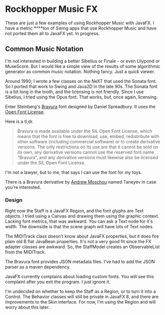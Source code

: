 # Rockhopper Music FX

These are just a few examples of using Rockhopper Music with JavaFX. I have a metric ****ton of Swing apps that use Rockhopper Music and have not ported them all to JavaFX yet. In progress.

## Common Music Notation

I'm not interested in building a better Sibelius or Finale - or even Lilypond or MuseScore. But I would like a simple view of the results of some algorithmic generator as common music notation. Nothing fancy. Just a quick viewer.

Around 1990, I wrote a few classes on the NeXT that used the Sonata font. So I ported that work to Swing and Java2D in the late 90s. The Sonata font is a bit long in the tooth, and the licensing is not friendly. Since I use Sibelius, I tried using the Opus font. That works, but, once again, licensing.

Enter Steinberg's [Bravura](http://www.smufl.org/fonts/) font designed by Daniel Spreadbury. It uses the 
[Open Font License](http://scripts.sil.org/cms/scripts/page.php?site_id=nrsi&id=ofl). 

Here is a tl;dr.
> Bravura is made available under the SIL Open Font License, which means that the font is free to download, use, embed, redistribute with other software (including commercial software) or to create derivative versions. The only restrictions on its use are that it cannot be sold on its own, any derivative versions cannot use the reserved font name “Bravura”, and any derivative versions must likewise also be licensed under the SIL Open Font License.

I'm not a lawyer, but to me, that says I can use the font for my toys.

There is a Bravura derivative by [Andrew Moschou](http://www.amoschou.net/) named Taneyev in case you're interested.

### Design

Right now the Staff is a JavaFX Region, and the font glyphs are Text objects. I tried using a Canvas and drawing them using the graphic context. Lacking font metrics, that was awkward. You can ask a Text node for it's width. The downside is that the scene graph will have lots of Text nodes.

The MIDITrack class doesn't know about JavaFX properties, but it does fire plain old B flat JavaBean properties. It's not a very good fit since the FX adapter classes are awkward. So, the StaffModel creates an ObservableList from the MIDITrack.

The Bravura font provides JSON metadata files. I've had to add the JSON parser as a maven dependency.

JavaFX currently complains about loading custom fonts. You will see this complaint after you exit the program. I just ignore it.

I'm undecided on whether to keep the Staff as a Region, or to turn it into a Control. The Behavior classes will still be private in JavaFX 8, and there are improvements to the Skin interface. For now, I'm using the Region and will worry about this later.